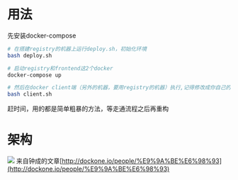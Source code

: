 # 用法
先安装docker-compose
```sh
# 在搭建registry的机器上运行deploy.sh，初始化环境
bash deploy.sh

# 启动registry和frontend这2个docker
docker-compose up

# 然后在docker client端（另外的机器，要用registry的机器）执行,记得修改成你自己的registry的IP
bash client.sh
```

赶时间，用的都是简单粗暴的方法，等走通流程之后再重构

# 架构
![](http://dockerone.com/uploads/article/20150512/1e111941614512fcc0bdeb2e80ee9384.png)
来自钟成的文章[http://dockone.io/people/%E9%9A%BE%E6%98%93](http://dockone.io/people/%E9%9A%BE%E6%98%93)
